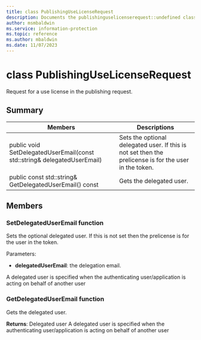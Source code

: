 ```yaml
---
title: class PublishingUseLicenseRequest 
description: Documents the publishinguselicenserequest::undefined class of the Microsoft Information Protection (MIP) SDK.
author: msmbaldwin
ms.service: information-protection
ms.topic: reference
ms.author: mbaldwin
ms.date: 11/07/2023
---
```


# class PublishingUseLicenseRequest 
Request for a use license in the publishing request.
  
## Summary
 Members                        | Descriptions                                
--------------------------------|---------------------------------------------
public void SetDelegatedUserEmail(const std::string& delegatedUserEmail)  |  Sets the optional delegated user. If this is not set then the prelicense is for the user in the token.
public const std::string& GetDelegatedUserEmail() const  |  Gets the delegated user.
  
## Members
  
### SetDelegatedUserEmail function
Sets the optional delegated user. If this is not set then the prelicense is for the user in the token.

Parameters:  
* **delegatedUserEmail**: the delegation email.


A delegated user is specified when the authenticating user/application is acting on behalf of another user
  
### GetDelegatedUserEmail function
Gets the delegated user.

  
**Returns**: Delegated user
A delegated user is specified when the authenticating user/application is acting on behalf of another user